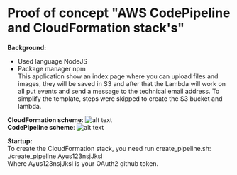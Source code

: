 # Proof of concept "AWS CodePipeline and CloudFormation stack's"

**Background:**
 - Used language NodeJS
 - Package manager npm <br>
This application show an index page where you can upload files and images, 
they will be saved in S3 and after that the Lambda will work on all put events and send a message to the technical email address. 
To simplify the template, steps were skipped to create the S3 bucket and lambda. <br>

**CloudFormation scheme**:
![alt text](https://user-images.githubusercontent.com/26740250/63756497-29615a00-c8c1-11e9-83cc-b26a26cde7f9.png)<br>
**CodePipeline scheme**:
![alt text](https://user-images.githubusercontent.com/26740250/63756515-2d8d7780-c8c1-11e9-98ad-23235a6ad24c.png)

**Startup:**<br>
To create the CloudFormation stack, you need run create_pipeline.sh:
./create_pipeline Ayus123nsjJksl <br>
Where Ayus123nsjJksl  is your OAuth2 github token.<br>
 

